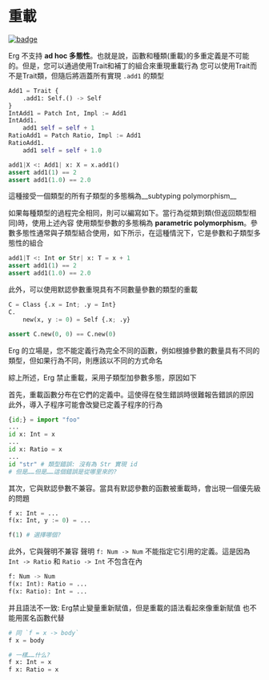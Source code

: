 # 重載

[![badge](https://img.shields.io/endpoint.svg?url=https%3A%2F%2Fgezf7g7pd5.execute-api.ap-northeast-1.amazonaws.com%2Fdefault%2Fsource_up_to_date%3Fowner%3Derg-lang%26repos%3Derg%26ref%3Dmain%26path%3Ddoc/EN/syntax/type/advanced/overloading.md%26commit_hash%3D09655d99f7ca21ca078e269c44ef83e9f7886d82)](https://gezf7g7pd5.execute-api.ap-northeast-1.amazonaws.com/default/source_up_to_date?owner=erg-lang&repos=erg&ref=main&path=doc/EN/syntax/type/advanced/overloading.md&commit_hash=09655d99f7ca21ca078e269c44ef83e9f7886d82)

Erg 不支持 __ad hoc 多態性__。也就是說，函數和種類(重載)的多重定義是不可能的。但是，您可以通過使用Trait和補丁的組合來重現重載行為
您可以使用Trait而不是Trait類，但隨后將涵蓋所有實現 `.add1` 的類型

```python
Add1 = Trait {
    .add1: Self.() -> Self
}
IntAdd1 = Patch Int, Impl := Add1
IntAdd1.
    add1 self = self + 1
RatioAdd1 = Patch Ratio, Impl := Add1
RatioAdd1.
    add1 self = self + 1.0

add1|X <: Add1| x: X = x.add1()
assert add1(1) == 2
assert add1(1.0) == 2.0
```

這種接受一個類型的所有子類型的多態稱為__subtyping polymorphism__

如果每種類型的過程完全相同，則可以編寫如下。當行為從類到類(但返回類型相同)時，使用上述內容
使用類型參數的多態稱為 __parametric polymorphism__。參數多態性通常與子類型結合使用，如下所示，在這種情況下，它是參數和子類型多態性的組合

```python
add1|T <: Int or Str| x: T = x + 1
assert add1(1) == 2
assert add1(1.0) == 2.0
```

此外，可以使用默認參數重現具有不同數量參數的類型的重載

```python
C = Class {.x = Int; .y = Int}
C.
    new(x, y := 0) = Self {.x; .y}

assert C.new(0, 0) == C.new(0)
```

Erg 的立場是，您不能定義行為完全不同的函數，例如根據參數的數量具有不同的類型，但如果行為不同，則應該以不同的方式命名

綜上所述，Erg 禁止重載，采用子類型加參數多態，原因如下

首先，重載函數分布在它們的定義中。這使得在發生錯誤時很難報告錯誤的原因
此外，導入子程序可能會改變已定義子程序的行為

```python
{id;} = import "foo"
...
id x: Int = x
...
id x: Ratio = x
...
id "str" # 類型錯誤: 沒有為 Str 實現 id
# 但是……但是……這個錯誤是從哪里來的?
```

其次，它與默認參數不兼容。當具有默認參數的函數被重載時，會出現一個優先級的問題

```python
f x: Int = ...
f(x: Int, y := 0) = ...

f(1) # 選擇哪個?
```

此外，它與聲明不兼容
聲明 `f: Num -> Num` 不能指定它引用的定義。這是因為 `Int -> Ratio` 和 `Ratio -> Int` 不包含在內

```python
f: Num -> Num
f(x: Int): Ratio = ...
f(x: Ratio): Int = ...
```

并且語法不一致: Erg禁止變量重新賦值，但是重載的語法看起來像重新賦值
也不能用匿名函數代替

```python
# 同 `f = x -> body`
f x = body

# 一樣……什么?
f x: Int = x
f x: Ratio = x
```
